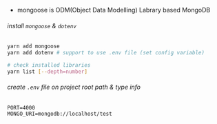- mongoose is ODM(Object Data Modelling) Labrary based MongoDB  
  
###### install `mongoose` & `dotenv`
```sh
yarn add mongoose
yarn add dotenv # support to use .env file (set config variable)

# check installed libraries
yarn list [--depth=number]
```
  
###### create `.env` file on project root path & type info
```
PORT=4000
MONGO_URI=mongodb://localhost/test
```
  
